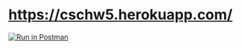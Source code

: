 # https://cschw5.herokuapp.com/
[![Run in Postman](https://run.pstmn.io/button.svg)](https://god.postman.co/run-collection/e01925c1ba1d30051cc0?action=collection%2Fimport#?env%5BHW3%5D=W3sia2V5IjoidG9rZW4iLCJ2YWx1ZSI6IiIsImVuYWJsZWQiOnRydWV9XQ==)
